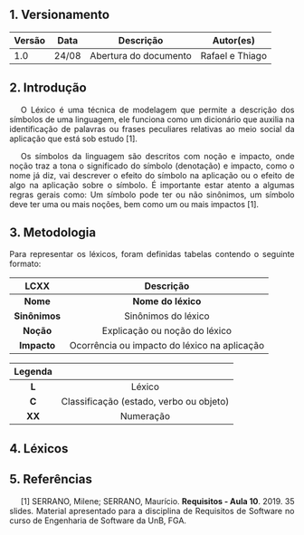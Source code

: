 ## 1. Versionamento

| Versão | Data  | Descrição                               | Autor(es)                        |
| ------ | ----- | --------------------------------------- | -------------------------------- |
| 1.0    | 24/08 | <center>Abertura do documento </center> | <center>Rafael e Thiago</center> |


## 2. Introdução

<p style="text-align: justify; text-indent: 20px">O Léxico é uma técnica de modelagem que permite a descrição dos símbolos de uma linguagem, ele funciona como um dicionário que auxilia na identificação de palavras ou frases peculiares relativas ao meio social da aplicação que está sob estudo [1].</p>

<p style="text-align: justify; text-indent: 20px">Os símbolos da linguagem são descritos com noção e impacto, onde noção traz a tona o significado do símbolo (denotação) e impacto, como o nome já diz, vai descrever o efeito do símbolo na aplicação ou o efeito de algo na aplicação sobre o símbolo. É importante estar atento a algumas regras gerais como: Um símbolo pode ter ou não sinônimos, um símbolo deve ter uma ou mais noções, bem como um ou mais impactos [1].</p>

## 3. Metodologia
<p style="text-align: justify;">Para representar os léxicos, foram definidas tabelas contendo o seguinte formato:</p>

|LCXX|Descrição|
|:----:|:--------------------:|
|**Nome**|**Nome do léxico**|
|**Sinônimos**|Sinônimos do léxico|
|**Noção**|Explicação ou noção do léxico|
|**Impacto**|Ocorrência ou impacto do léxico na aplicação|

|Legenda||
|:----:|:--------------------:|
|**L**|Léxico|
|**C**|Classificação (estado, verbo ou objeto)|
|**XX**|Numeração|


## 4. Léxicos

## 5. Referências

<p style="text-align: justify; text-indent: 20px">[1] SERRANO, Milene; SERRANO, Maurício. <b>Requisitos - Aula 10</b>. 2019. 35 slides. Material apresentado para a disciplina de Requisitos de Software no curso de Engenharia de Software da UnB, FGA.</p>